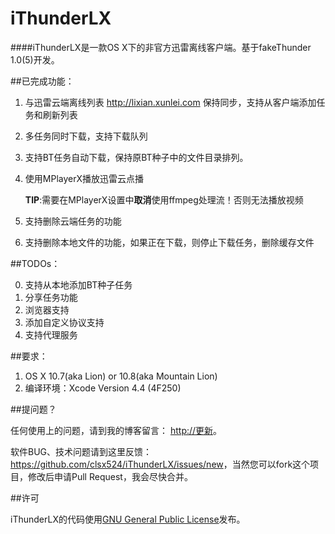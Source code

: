 iThunderLX
===========

####iThunderLX是一款OS X下的非官方迅雷离线客户端。基于fakeThunder 1.0(5)开发。



##已完成功能：

1. 与迅雷云端离线列表 http://lixian.xunlei.com 保持同步，支持从客户端添加任务和刷新列表


2. 多任务同时下载，支持下载队列

	
3. 支持BT任务自动下载，保持原BT种子中的文件目录排列。


4. 使用MPlayerX播放迅雷云点播  

   **TIP**:需要在MPlayerX设置中**取消**使用ffmpeg处理流！否则无法播放视频
	
5. 支持删除云端任务的功能

6. 支持删除本地文件的功能，如果正在下载，则停止下载任务，删除缓存文件


##TODOs：

0. 支持从本地添加BT种子任务
1. 分享任务功能
2. 浏览器支持
3. 添加自定义协议支持
4. 支持代理服务

##要求：

1. OS X 10.7(aka Lion) or 10.8(aka Mountain Lion)
2. 编译环境：Xcode Version 4.4 (4F250)

##提问题？

任何使用上的问题，请到我的博客留言： <http://更新>。

软件BUG、技术问题请到这里反馈：<https://github.com/clsx524/iThunderLX/issues/new>，当然您可以fork这个项目，修改后申请Pull Request，我会尽快合并。



##许可

iThunderLX的代码使用[GNU General Public License](http://www.gnu.org/licenses/gpl.html)发布。

